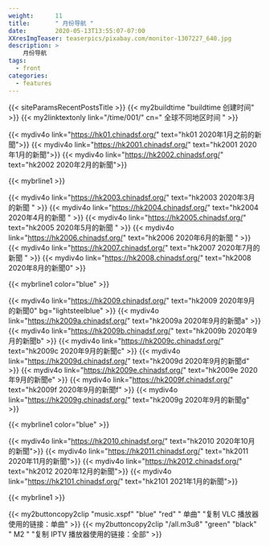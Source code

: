 ```yaml
---
weight:      11
title:       " 月份导航 "
date:        2020-05-13T13:55:07-07:00
XXresImgTeaser: teaserpics/pixabay.com/monitor-1307227_640.jpg
description: >
    月份导航
tags:
  - front
categories:
  - features
---
```


{{< siteParamsRecentPostsTitle >}} 
{{< my2buildtime "buildtime 创建时间" >}}
{{< my2linktextonly link="/time/001/" cn=" 全球不同地区时间 " >}}

{{< mydiv4o link="https://hk01.chinadsf.org/"     text="hk01     2020年1月之前的新聞">}}
{{< mydiv4o link="https://hk2001.chinadsf.org/"   text="hk2001   2020年1月的新聞">}}
{{< mydiv4o link="https://hk2002.chinadsf.org/"   text="hk2002   2020年2月的新聞">}}

{{< mybrline1 >}}

{{< mydiv4o link="https://hk2003.chinadsf.org/"   text="hk2003   2020年3月的新聞 "  >}}
{{< mydiv4o link="https://hk2004.chinadsf.org/"   text="hk2004   2020年4月的新聞 " >}}
{{< mydiv4o link="https://hk2005.chinadsf.org/"   text="hk2005   2020年5月的新聞 " >}}
{{< mydiv4o link="https://hk2006.chinadsf.org/"   text="hk2006   2020年6月的新聞 " >}}
{{< mydiv4o link="https://hk2007.chinadsf.org/"   text="hk2007   2020年7月的新聞 " >}}
{{< mydiv4o link="https://hk2008.chinadsf.org/"   text="hk2008   2020年8月的新聞0" >}}

{{< mybrline1 color="blue" >}}

{{< mydiv4o link="https://hk2009.chinadsf.org/"   text="hk2009   2020年9月的新聞0" bg="lightsteelblue" >}}
{{< mydiv4o link="https://hk2009a.chinadsf.org/"  text="hk2009a  2020年9月的新聞a" >}}
{{< mydiv4o link="https://hk2009b.chinadsf.org/"  text="hk2009b  2020年9月的新聞b" >}}
{{< mydiv4o link="https://hk2009c.chinadsf.org/"  text="hk2009c  2020年9月的新聞c" >}}
{{< mydiv4o link="https://hk2009d.chinadsf.org/"  text="hk2009d  2020年9月的新聞d" >}}
{{< mydiv4o link="https://hk2009e.chinadsf.org/"  text="hk2009e  2020年9月的新聞e" >}}
{{< mydiv4o link="https://hk2009f.chinadsf.org/"  text="hk2009f  2020年9月的新聞f" >}}
{{< mydiv4o link="https://hk2009g.chinadsf.org/"  text="hk2009g  2020年9月的新聞g" >}}

{{< mybrline1 color="blue" >}}

{{< mydiv4o link="https://hk2010.chinadsf.org/"   text="hk2010   2020年10月的新聞">}}
{{< mydiv4o link="https://hk2011.chinadsf.org/"   text="hk2011   2020年11月的新聞">}}
{{< mydiv4o link="https://hk2012.chinadsf.org/"   text="hk2012   2020年12月的新聞">}}
{{< mydiv4o link="https://hk2101.chinadsf.org/"   text="hk2101   2021年1月的新聞">}}

{{< mybrline1 >}}

{{< my2buttoncopy2clip "music.xspf"        "blue"   "red"    " 单曲"  "复制 VLC 播放器使用的链接：单曲" >}} {{< my2buttoncopy2clip      "/all.m3u8"         "green"  "black"  " M2 "    "复制 IPTV 播放器使用的链接：全部" >}} 


